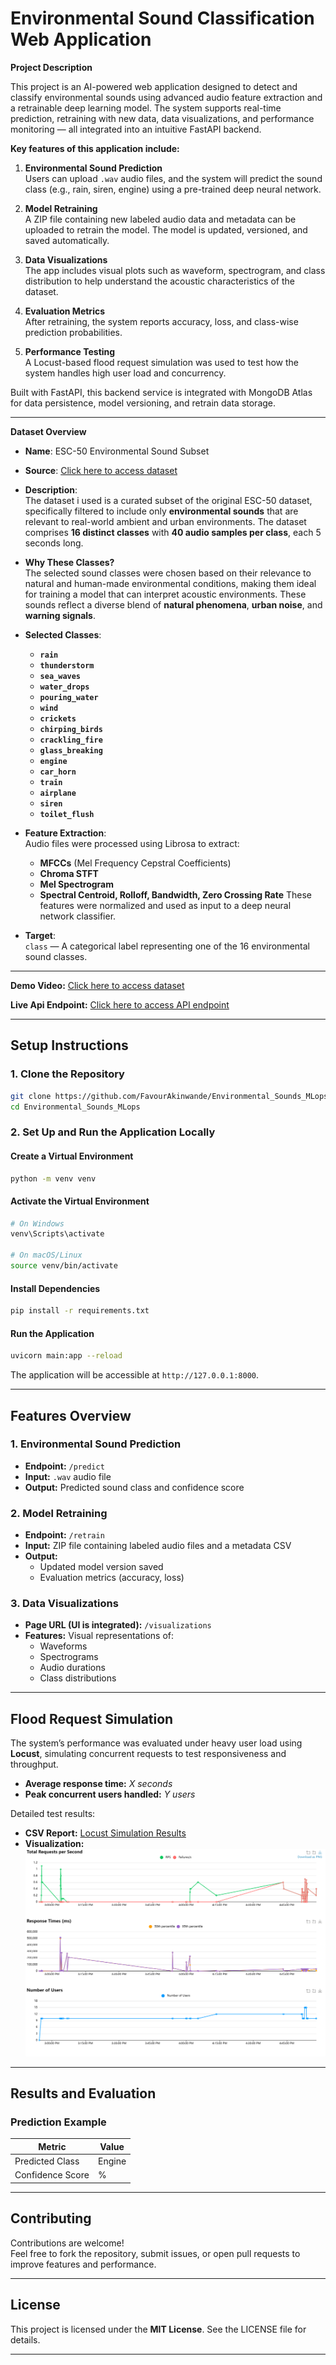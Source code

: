 # Environmental Sound Classification Web Application

**Project Description**

This project is an AI-powered web application designed to detect and classify environmental sounds using advanced audio feature extraction and a retrainable deep learning model. The system supports real-time prediction, retraining with new data, data visualizations, and performance monitoring — all integrated into an intuitive FastAPI backend.

**Key features of this application include:**

1. **Environmental Sound Prediction**  
   Users can upload `.wav` audio files, and the system will predict the sound class (e.g., rain, siren, engine) using a pre-trained deep neural network.

2. **Model Retraining**  
   A ZIP file containing new labeled audio data and metadata can be uploaded to retrain the model. The model is updated, versioned, and saved automatically.

3. **Data Visualizations**  
   The app includes visual plots such as waveform, spectrogram, and class distribution to help understand the acoustic characteristics of the dataset.

4. **Evaluation Metrics**  
   After retraining, the system reports accuracy, loss, and class-wise prediction probabilities.
   
5. **Performance Testing**  
   A Locust-based flood request simulation was used to test how the system handles high user load and concurrency.


Built with FastAPI, this backend service is integrated with MongoDB Atlas for data persistence, model versioning, and retrain data storage.

---

**Dataset Overview**

- **Name**: ESC-50 Environmental Sound Subset  
- **Source**: [Click here to access dataset](<https://www.kaggle.com/datasets/mmoreaux/environmental-sound-classification-50?select=audio>)    
- **Description**:  
  The dataset i used is a curated subset of the original ESC-50 dataset, specifically filtered to include only **environmental sounds** that are relevant to real-world ambient and urban environments. The dataset comprises **16 distinct classes** with **40 audio samples per class**, each 5 seconds long.
  
- **Why These Classes?**  
The selected sound classes were chosen based on their relevance to natural and human-made environmental conditions, making them ideal for training a model that can interpret acoustic environments. These sounds reflect a diverse blend of **natural phenomena**, **urban noise**, and **warning signals**.

- **Selected Classes**:
  - **`rain`**
  - **`thunderstorm`**
  - **`sea_waves`**
  - **`water_drops`**
  - **`pouring_water`**
  - **`wind`**
  - **`crickets`**
  - **`chirping_birds`**
  - **`crackling_fire`**
  - **`glass_breaking`**
  - **`engine`**
  - **`car_horn`**
  - **`train`**
  - **`airplane`**
  - **`siren`**
  - **`toilet_flush`**


- **Feature Extraction**:  
  Audio files were processed using Librosa to extract:
  - **MFCCs** (Mel Frequency Cepstral Coefficients)
  - **Chroma STFT**
  - **Mel Spectrogram**
  - **Spectral Centroid, Rolloff, Bandwidth, Zero Crossing Rate**
  These features were normalized and used as input to a deep neural network classifier.

- **Target**:  
  `class` — A categorical label representing one of the 16 environmental sound classes.

---

**Demo Video:** [Click here to access dataset](<https://www.kaggle.com/datasets/mmoreaux/environmental-sound-classification-50?select=audio>)  

**Live Api Endpoint:** [Click here to access API endpoint ](<https://lollypopping-environmental-sounds.hf.space>)


---

## **Setup Instructions**

### **1. Clone the Repository**
```bash
git clone https://github.com/FavourAkinwande/Environmental_Sounds_MLops.git
cd Environmental_Sounds_MLops
```

### **2. Set Up and Run the Application Locally**

#### **Create a Virtual Environment**
```bash
python -m venv venv
```

#### **Activate the Virtual Environment**
```bash
# On Windows
venv\Scripts\activate

# On macOS/Linux
source venv/bin/activate
```

#### **Install Dependencies**
```bash
pip install -r requirements.txt
```

#### **Run the Application**
```bash
uvicorn main:app --reload
```

The application will be accessible at `http://127.0.0.1:8000`.

---

## **Features Overview**

### **1. Environmental Sound Prediction**
- **Endpoint:** `/predict`
- **Input:** `.wav` audio file
- **Output:** Predicted sound class and confidence score

### **2. Model Retraining**
- **Endpoint:** `/retrain`
- **Input:** ZIP file containing labeled audio files and a metadata CSV
- **Output:**  
  - Updated model version saved  
  - Evaluation metrics (accuracy, loss)

### **3. Data Visualizations**
- **Page URL (UI is integrated):** `/visualizations`
- **Features:** Visual representations of:
  - Waveforms
  - Spectrograms
  - Audio durations
  - Class distributions 
---

## **Flood Request Simulation**

The system’s performance was evaluated under heavy user load using **Locust**, simulating concurrent requests to test responsiveness and throughput.

- **Average response time:** *X seconds*
- **Peak concurrent users handled:** *Y users*

Detailed test results:

- **CSV Report:** [Locust Simulation Results](/locust.csv)
- **Visualization:**  
  ![Flood Simulation Chart](/total_requests_per_second.png)

---

## **Results and Evaluation**

### **Prediction Example**
| Metric           | Value     |
|------------------|-----------|
| Predicted Class  | Engine      |
| Confidence Score | %     |

---

## **Contributing**

Contributions are welcome!  
Feel free to fork the repository, submit issues, or open pull requests to improve features and performance.

---

## **License**

This project is licensed under the **MIT License**. See the LICENSE file for details.

---
